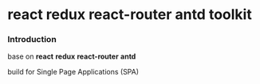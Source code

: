react redux react-router antd toolkit
=====================================

### Introduction

base on **react** **redux** **react-router** **antd**

build for Single Page Applications (SPA)